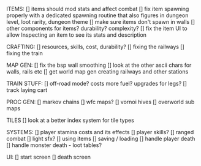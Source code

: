ITEMS:
[] items should mod stats and affect combat
[] fix item spawning properly with a dedicated spawning routine that also figures in dungeon level, loot rarity, dungeon theme
[] make sure items don't spawn in walls
[] other components for items? durability? complexity? 
[] fix the item UI to allow Inspecting an item to see its stats and description

CRAFTING:
[] resources, skills, cost, durability?
[] fixing the railways
[] fixing the train

MAP GEN:
[] fix the bsp wall smoothing
[] look at the other ascii chars for walls, rails etc
[] get world map gen creating railways and other stations

TRAIN STUFF:
[] off-road mode? costs more fuel? upgrades for legs?
[] track laying cart

PROC GEN:
[] markov chains
[] wfc maps?
[] vornoi hives
[] overworld sub maps

TILES
[] look at a better index system for tile types

SYSTEMS:
[] player stamina costs and its effects
[] player skills?
[] ranged combat
[] light sfx?
[] using items
[] saving / loading
[] handle player death
[] handle monster death - loot tables?

UI:
[] start screen
[] death screen



